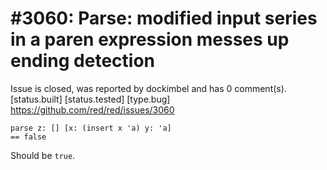 
#3060: Parse: modified input series in a paren expression messes up ending detection
================================================================================
Issue is closed, was reported by dockimbel and has 0 comment(s).
[status.built] [status.tested] [type.bug]
<https://github.com/red/red/issues/3060>

```
parse z: [] [x: (insert x 'a) y: 'a]
== false
```
Should be `true`.


